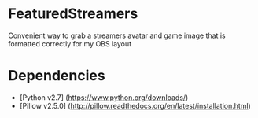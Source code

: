 FeaturedStreamers
=================
Convenient way to grab a streamers avatar and game image that is formatted correctly for my OBS layout

Dependencies
=================
* [Python v2.7] (https://www.python.org/downloads/)
* [Pillow v2.5.0] (http://pillow.readthedocs.org/en/latest/installation.html)
